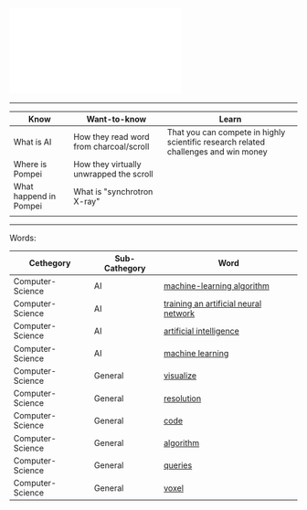 ![](/Notatki/Semestr%203/Język%20angielski%20-%20C1.1/Ćwiczenia/Portfolio/The%20Elder%20Scrolls/AI%20reads%20text%20from%20ancient%20Herculaneum%20scroll%20for%20the%20first%20time.pdf)

---

| Know                   | Want-to-know                            | Learn                                                                               |
| ---------------------- | --------------------------------------- | ----------------------------------------------------------------------------------- |
| What is AI             | How they read word from charcoal/scroll | That you can compete in highly scientific research related challenges and win money |
| Where is Pompei        | How they virtually unwrapped the scroll |                                                                                     |
| What happend in Pompei | What is "synchrotron X-ray"             |                                                                                     |
|                        |                                         |                                                                                     |

---

Words:

| Cethegory        | Sub-Cathegory                   | Word                                |
| ---------------- | ------------------------------- | ----------------------------------- |
| Computer-Science | AI                              | [machine-learning algorithm](/Notatki/Semestr%203/Język%20angielski%20-%20C1.1/Ćwiczenia/Portfolio/The%20Elder%20Scrolls/Words/machine-learning%20algorithm.md)          |
| Computer-Science | AI                              | [training an artificial neural network](/Notatki/Semestr%203/Język%20angielski%20-%20C1.1/Ćwiczenia/Portfolio/The%20Elder%20Scrolls/Words/training%20an%20artificial%20neural%20network.md) |
| Computer-Science | AI                              | [artificial intelligence](/Notatki/Semestr%203/Język%20angielski%20-%20C1.1/Ćwiczenia/Portfolio/The%20Elder%20Scrolls/Words/artificial%20intelligence.md)             |
| Computer-Science | AI                              | [machine learning](/Notatki/Semestr%203/Język%20angielski%20-%20C1.1/Ćwiczenia/Portfolio/The%20Elder%20Scrolls/Words/machine%20learning.md)                    |
| Computer-Science | General                         | [visualize](/Notatki/Semestr%203/Język%20angielski%20-%20C1.1/Ćwiczenia/Portfolio/The%20Elder%20Scrolls/Words/visualize.md)                           |
| Computer-Science | General                         | [resolution](/Notatki/Semestr%203/Język%20angielski%20-%20C1.1/Ćwiczenia/Portfolio/The%20Elder%20Scrolls/Words/resolution.md)                          |
| Computer-Science | General                         | [code](/Notatki/Semestr%203/Język%20angielski%20-%20C1.1/Ćwiczenia/Portfolio/The%20Elder%20Scrolls/Words/code.md)                                |
| Computer-Science | General                         | [algorithm](/Notatki/Semestr%203/Język%20angielski%20-%20C1.1/Ćwiczenia/Portfolio/The%20Elder%20Scrolls/Words/algorithm.md)                           |
| Computer-Science | General                         | [queries](/Notatki/Semestr%203/Język%20angielski%20-%20C1.1/Ćwiczenia/Portfolio/The%20Elder%20Scrolls/Words/queries.md)                             |
| Computer-Science | General                         | [voxel](/Notatki/Semestr%203/Język%20angielski%20-%20C1.1/Ćwiczenia/Portfolio/The%20Elder%20Scrolls/Words/voxel.md)                               |

